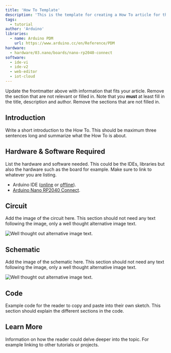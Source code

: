 ```yaml
---
title: 'How To Template'
description: 'This is the template for creating a How To article for the Arduino Documentation website.'
tags:
  - tutorial
author: 'Arduino'
libraries:
  - name: Arduino PDM
    url: https://www.arduino.cc/en/Reference/PDM
hardware:
  - hardware/03.nano/boards/nano-rp2040-connect
software:
  - ide-vi
  - ide-v2
  - web-editor
  - iot-cloud
---
```


Update the frontmatter above with information that fits your article. Remove the section that are not relevant or filled in. Note that you **must** at least fill in the title, description and author. Remove the sections that are not filled in.

## Introduction

Write a short introduction to the How To. This should be maximum three sentences long and summarize what the How To is about.

## Hardware & Software Required

List the hardware and software needed. This could be the IDEs, libraries but also the hardware such as the board for example. Make sure to link to whatever you are listing.

- Arduino IDE ([online](https://create.arduino.cc/) or [offline](https://www.arduino.cc/en/main/software)).
- [Arduino Nano RP2040 Connect](https://store.arduino.cc/nano-rp2040-connect).

## Circuit

Add the image of the circuit here. This section should not need any text following the image, only a well thought alternative image text.

![Well thought out alternative image text.]()

## Schematic

Add the image of the schematic here. This section should not need any text following the image, only a well thought alternative image text.

![Well thought out alternative image text.]()

## Code

Example code for the reader to copy and paste into their own sketch. This section should explain the different sections in the code.

## Learn More

Information on how the reader could delve deeper into the topic. For example linking to other tutorials or projects.
